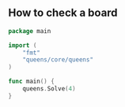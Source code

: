 ## How to check a board
```go
package main

import (
	"fmt"
	"queens/core/queens"
)

func main() {
	queens.Solve(4)
}

```